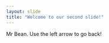```yaml
---
layout: slide
title: "Welcome to our second slide!"
---
```

Mr Bean.
Use the left arrow to go back!
